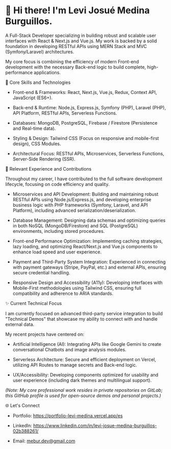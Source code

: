 
# 👋 Hi there! I'm Levi Josué Medina Burguillos.

A Full-Stack Developer specializing in building robust and scalable user interfaces with React & Next.js and Vue.js. My work is backed by a solid foundation in developing RESTful APIs using MERN Stack and MVC (Symfony/Laravel) architectures.

My core focus is combining the efficiency of modern Front-end development with the necessary Back-end logic to build complete, high-performance applications.

🚀 Core Skills and Technologies

- Front-end & Frameworks: React, Next.js, Vue.js, Redux, Context API, JavaScript (ES6+).

- Back-end & Runtime: Node.js, Express.js, Symfony (PHP), Laravel (PHP), API Platform, RESTful APIs, Serverless Functions.

- Databases: MongoDB, PostgreSQL, Firebase / Firestore (Persistence and Real-time data).

- Styling & Design: Tailwind CSS (Focus on responsive and mobile-first design), CSS Modules.

- Architectural Focus: RESTful APIs, Microservices, Serverless Functions, Server-Side Rendering (SSR).

💼 Relevant Experience and Contributions

Throughout my career, I have contributed to the full software development lifecycle, focusing on code efficiency and quality.

- Microservices and API Development: Building and maintaining robust RESTful APIs using Node.js/Express.js, and developing enterprise business logic with PHP frameworks (Symfony, Laravel, and API Platform), including advanced serialization/deserialization.

- Database Management: Designing data schemas and optimizing queries in both NoSQL (MongoDB/Firestore) and SQL (PostgreSQL) environments, including stored procedures.

- Front-end Performance Optimization: Implementing caching strategies, lazy loading, and optimizing React/Next.js and Vue.js components to enhance load speed and user experience.

- Payment and Third-Party System Integration: Experienced in connecting with payment gateways (Stripe, PayPal, etc.) and external APIs, ensuring secure credential handling.

- Responsive Design and Accessibility (A11y): Developing interfaces with Mobile-First methodologies using Tailwind CSS, ensuring full compatibility and adherence to ARIA standards.

✨ Current Technical Focus

I am currently focused on advanced third-party service integration to build "Technical Demos" that showcase my ability to connect with and handle external data.

My recent projects have centered on:

- Artificial Intelligence (AI): Integrating APIs like Google Gemini to create conversational Chatbots and image analysis modules.

- Serverless Architecture: Secure and efficient deployment on Vercel, utilizing API Routes to manage secrets and Back-end logic.

- UX/Accessibility: Developing components optimized for usability and user experience (including dark themes and multilingual support).

*(Note: My core professional work resides in private repositories on GitLab; this GitHub profile is used for open-source demos and personal projects.)*

🌐 Let's Connect

- Portfolio: https://portfolio-levi-medina.vercel.app/es 

- LinkedIn: https://www.linkedin.com/in/levi-josue-medina-burguillos-02b388261/

- Email: mebur.dev@gmail.com
